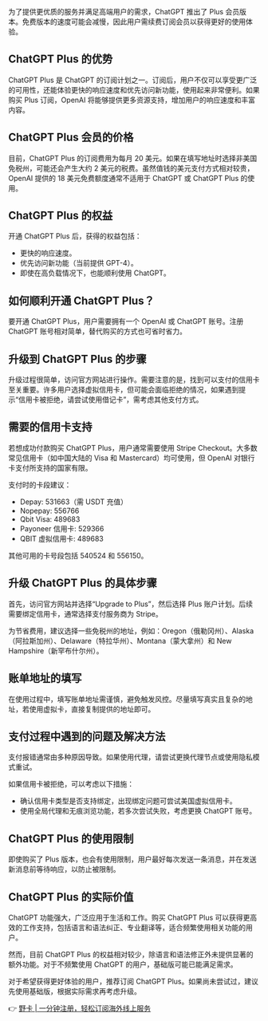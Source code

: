 为了提供更优质的服务并满足高端用户的需求，ChatGPT 推出了 Plus 会员版本。免费版本的速度可能会减慢，因此用户需续费订阅会员以获得更好的使用体验。

## ChatGPT Plus 的优势

ChatGPT Plus 是 ChatGPT 的订阅计划之一。订阅后，用户不仅可以享受更广泛的可用性，还能体验更快的响应速度和优先访问新功能，使用起来非常便利。如果购买 Plus 订阅，OpenAI 将能够提供更多资源支持，增加用户的响应速度和丰富内容。

## ChatGPT Plus 会员的价格

目前，ChatGPT Plus 的订阅费用为每月 20 美元。如果在填写地址时选择非美国免税州，可能还会产生大约 2 美元的税费。虽然值钱的美元支付方式相对较贵，OpenAI 提供的 18 美元免费额度通常不适用于 ChatGPT 或 ChatGPT Plus 的使用。

## ChatGPT Plus 的权益

开通 ChatGPT Plus 后，获得的权益包括：

- 更快的响应速度。
- 优先访问新功能（当前提供 GPT-4）。
- 即使在高负载情况下，也能顺利使用 ChatGPT。

## 如何顺利开通 ChatGPT Plus？

要开通 ChatGPT Plus，用户需要拥有一个 OpenAI 或 ChatGPT 账号。注册 ChatGPT 账号相对简单，替代购买的方式也可省时省力。

## 升级到 ChatGPT Plus 的步骤

升级过程很简单，访问官方网站进行操作。需要注意的是，找到可以支付的信用卡至关重要。许多用户选择虚拟信用卡，但可能会面临拒绝的情况，如果遇到提示“信用卡被拒绝，请尝试使用借记卡”，需考虑其他支付方式。

## 需要的信用卡支持

若想成功付款购买 ChatGPT Plus，用户通常需要使用 Stripe Checkout。大多数常见信用卡（如中国大陆的 Visa 和 Mastercard）均可使用，但 OpenAI 对银行卡支付所支持的国家有限。

支付时的卡段建议：

- Depay: 531663（需 USDT 充值）
- Nopepay: 556766
- Qbit Visa: 489683 
- Payoneer 信用卡: 529366
- QBIT 虚拟信用卡: 489683

其他可用的卡号段包括 540524 和 556150。

## 升级 ChatGPT Plus 的具体步骤

首先，访问官方网站并选择“Upgrade to Plus”，然后选择 Plus 账户计划。后续需要绑定信用卡，通常选择支付服务商为 Stripe。

为节省费用，建议选择一些免税州的地址，例如：Oregon（俄勒冈州）、Alaska（阿拉斯加州）、Delaware（特拉华州）、Montana（蒙大拿州）和 New Hampshire（新罕布什尔州）。

## 账单地址的填写

在使用过程中，填写账单地址需谨慎，避免触发风控。尽量填写真实且复杂的地址，若使用虚拟卡，直接复制提供的地址即可。

## 支付过程中遇到的问题及解决方法

支付报错通常由多种原因导致。如果使用代理，请尝试更换代理节点或使用隐私模式重试。

如果信用卡被拒绝，可以考虑以下措施：

- 确认信用卡类型是否支持绑定，出现绑定问题可尝试美国虚拟信用卡。
- 使用全局代理和无痕浏览功能，若多次尝试失败，考虑更换 ChatGPT 账号。

## ChatGPT Plus 的使用限制

即使购买了 Plus 版本，也会有使用限制，用户最好每次发送一条消息，并在发送新消息前等待响应，以防止被限制。

## ChatGPT Plus 的实际价值

ChatGPT 功能强大，广泛应用于生活和工作。购买 ChatGPT Plus 可以获得更高效的工作支持，包括语言和语法纠正、专业翻译等，适合频繁使用相关功能的用户。

然而，目前 ChatGPT Plus 的权益相对较少，除语言和语法修正外未提供显著的额外功能。对于不频繁使用 ChatGPT 的用户，基础版可能已能满足需求。

对于希望获得更好体验的用户，推荐订阅 ChatGPT Plus。如果尚未尝试过，建议先使用基础版，根据实际需求再考虑升级。

👉 [野卡 | 一分钟注册，轻松订阅海外线上服务](https://bit.ly/bewildcard)